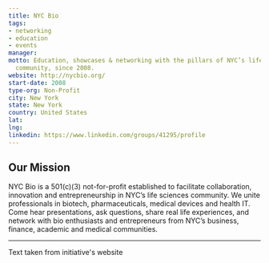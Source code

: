 ```yaml
---
title: NYC Bio
tags:
- networking
- education
- events
manager: 
motto: Education, showcases & networking with the pillars of NYC’s life sciences startup
  community, since 2008.
website: http://nycbio.org/
start-date: 2008
type-org: Non-Profit
city: New York
state: New York
country: United States
lat: 
lng: 
linkedin: https://www.linkedin.com/groups/41295/profile
---
```


## Our Mission
NYC Bio is a 501(c)(3) not-for-profit established to facilitate collaboration, innovation and entrepreneurship in NYC’s life sciences community. We unite professionals in biotech, pharmaceuticals, medical devices and health IT. Come hear presentations, ask questions, share real life experiences, and network with bio enthusiasts and entrepreneurs from NYC’s business, finance, academic and medical communities.


---
Text taken from initiative's website
